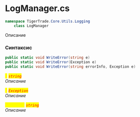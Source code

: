 
# LogManager.cs
```csharp
namespace TigerTrade.Core.Utils.Logging  
    class LogManager
```

Описание

### Синтаксис
```csharp
public static void WriteError(string e)
public static void WriteError(Exception e)
public static void WriteError(string errorInfo, Exception e)
```

<mark style="color:yellow;">`e`</mark> <mark style="color:red;">*`string`*</mark>  
 *Описание*  
  
<mark style="color:yellow;">`e`</mark> <mark style="color:red;">*`Exception`*</mark>  
 *Описание*  
  
<mark style="color:yellow;">`errorInfo`</mark> <mark style="color:red;">*`string`*</mark>  
 *Описание*  
  

                    
                    